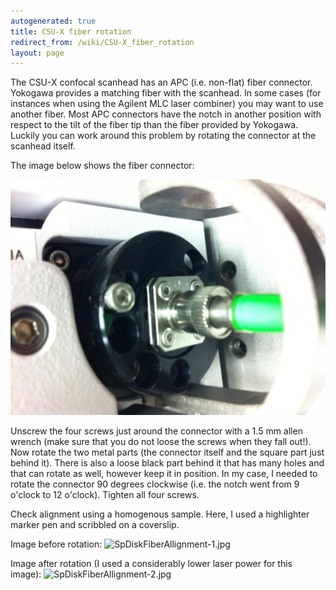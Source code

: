 ```yaml
---
autogenerated: true
title: CSU-X fiber rotation
redirect_from: /wiki/CSU-X_fiber_rotation
layout: page
---
```


The CSU-X confocal scanhead has an APC (i.e. non-flat) fiber connector.
Yokogawa provides a matching fiber with the scanhead. In some cases (for
instances when using the Agilent MLC laser combiner) you may want to use
another fiber. Most APC connectors have the notch in another position
with respect to the tilt of the fiber tip than the fiber provided by
Yokogawa. Luckily you can work around this problem by rotating the
connector at the scanhead itself.

The image below shows the fiber connector:

![](media/CSUX.jpg "CSUX.jpg")

Unscrew the four screws just around the connector with a 1.5 mm allen
wrench (make sure that you do not loose the screws when they fall out!).
Now rotate the two metal parts (the connector itself and the square part
just behind it). There is also a loose black part behind it that has
many holes and that can rotate as well, however keep it in position. In
my case, I needed to rotate the connector 90 degrees clockwise (i.e. the
notch went from 9 o'clock to 12 o'clock). Tighten all four screws.

Check alignment using a homogenous sample. Here, I used a highlighter
marker pen and scribbled on a coverslip.

Image before rotation:
![](media/SpDiskFiberAllignment-1.jpg‎ "SpDiskFiberAllignment-1.jpg‎")

Image after rotation (I used a considerably lower laser power for this
image):
![](media/SpDiskFiberAllignment-2.jpg‎ "SpDiskFiberAllignment-2.jpg‎")

